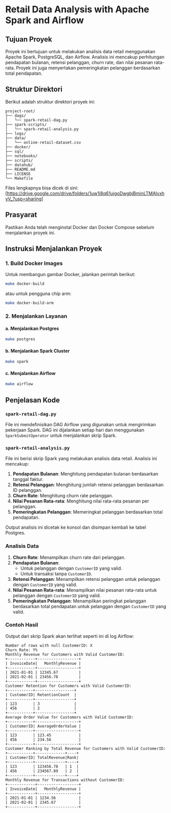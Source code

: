 # Retail Data Analysis with Apache Spark and Airflow

## Tujuan Proyek
Proyek ini bertujuan untuk melakukan analisis data retail menggunakan Apache Spark, PostgreSQL, dan Airflow. Analisis ini mencakup perhitungan pendapatan bulanan, retensi pelanggan, churn rate, dan nilai pesanan rata-rata. Proyek ini juga menyertakan pemeringkatan pelanggan berdasarkan total pendapatan.

## Struktur Direktori
Berikut adalah struktur direktori proyek ini:

```
project-root/
├── dags/
│   └── spark-retail-dag.py
├── spark-scripts/
│   └── spark-retail-analysis.py
├── logs/
├── data/
│   └── online-retail-dataset.csv
├── docker/
├── sql/
├── notebooks/
├── scripts/
├── datahub/
├── README.md
├── LICENSE
└── Makefile
```
Files lengkapnya bisa dicek di sini: [https://drive.google.com/drive/folders/1uw1i8q61ujgoDwgbjBminLTMAlvxhyV_?usp=sharing]

## Prasyarat
Pastikan Anda telah menginstal Docker dan Docker Compose sebelum menjalankan proyek ini.

## Instruksi Menjalankan Proyek

### 1. Build Docker Images
Untuk membangun gambar Docker, jalankan perintah berikut:
```sh
make docker-build
```
atau untuk pengguna chip arm:
```sh
make docker-build-arm
```

### 2. Menjalankan Layanan

#### a. Menjalankan Postgres
```sh
make postgres
```

#### b. Menjalankan Spark Cluster
```sh
make spark
```

#### c. Menjalankan Airflow
```sh
make airflow
```

## Penjelasan Kode

### `spark-retail-dag.py`
File ini mendefinisikan DAG Airflow yang digunakan untuk mengirimkan pekerjaan Spark. DAG ini dijalankan setiap hari dan menggunakan `SparkSubmitOperator` untuk menjalankan skrip Spark.

### `spark-retail-analysis.py`
File ini berisi skrip Spark yang melakukan analisis data retail. Analisis ini mencakup:

1. **Pendapatan Bulanan**: Menghitung pendapatan bulanan berdasarkan tanggal faktur.
2. **Retensi Pelanggan**: Menghitung jumlah retensi pelanggan berdasarkan ID pelanggan.
3. **Churn Rate**: Menghitung churn rate pelanggan.
4. **Nilai Pesanan Rata-rata**: Menghitung nilai rata-rata pesanan per pelanggan.
5. **Pemeringkatan Pelanggan**: Memeringkat pelanggan berdasarkan total pendapatan.

Output analisis ini dicetak ke konsol dan disimpan kembali ke tabel Postgres.

### Analisis Data

1. **Churn Rate**: Menampilkan churn rate dari pelanggan.
2. **Pendapatan Bulanan**:
    - Untuk pelanggan dengan `CustomerID` yang valid.
    - Untuk transaksi tanpa `CustomerID`.
3. **Retensi Pelanggan**: Menampilkan retensi pelanggan untuk pelanggan dengan `CustomerID` yang valid.
4. **Nilai Pesanan Rata-rata**: Menampilkan nilai pesanan rata-rata untuk pelanggan dengan `CustomerID` yang valid.
5. **Pemeringkatan Pelanggan**: Menampilkan peringkat pelanggan berdasarkan total pendapatan untuk pelanggan dengan `CustomerID` yang valid.

### Contoh Hasil
Output dari skrip Spark akan terlihat seperti ini di log Airflow:
```
Number of rows with null CustomerID: X
Churn Rate: Y%
Monthly Revenue for Customers with Valid CustomerID:
+------------+------------------+
| InvoiceDate|   MonthlyRevenue |
+------------+------------------+
| 2021-01-01 | 12345.67         |
| 2021-02-01 | 23456.78         |
+------------+------------------+
Customer Retention for Customers with Valid CustomerID:
+-----------+-----------------+
| CustomerID| RetentionCount  |
+-----------+-----------------+
| 123       | 3               |
| 456       | 2               |
+-----------+-----------------+
Average Order Value for Customers with Valid CustomerID:
+-----------+-------------------+
| CustomerID| AverageOrderValue |
+-----------+-------------------+
| 123       | 123.45            |
| 456       | 234.56            |
+-----------+-------------------+
Customer Ranking by Total Revenue for Customers with Valid CustomerID:
+-----------+-------------+----+
| CustomerID| TotalRevenue|Rank|
+-----------+-------------+----+
| 123       | 123456.78   | 1  |
| 456       | 234567.89   | 2  |
+-----------+-------------+----+
Monthly Revenue for Transactions without CustomerID:
+------------+------------------+
| InvoiceDate|   MonthlyRevenue |
+------------+------------------+
| 2021-01-01 | 1234.56          |
| 2021-02-01 | 2345.67          |
+------------+------------------+
```
